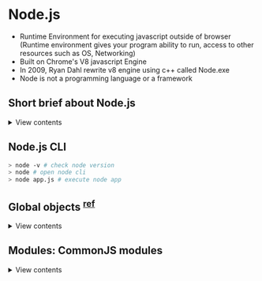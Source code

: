# Node.js

- Runtime Environment for executing javascript outside of browser (Runtime environment gives your program ability to run, access to other resources such as OS, Networking)
- Built on Chrome's V8 javascript Engine
- In 2009, Ryan Dahl rewrite v8 engine using c++ called Node.exe
- Node is not a programming language or a framework

## Short brief about Node.js

<details>
<summary>View contents</summary>

#### Used for

- Highly-scalable, data-intensive and real-time apps

#### Node Architecture

```
JS CODE ----> JS ENGINE ----> MACHINE CODE

edge - Chakra
Firefox - SpiderMonkey
Chrome - v8
```

#### How Node works?

- Node.js is non-blocking asynchronous (single threaded)

#### Good for <sup>[ref](https://stackoverflow.com/questions/61421370/what-is-the-meaning-of-i-o-intensive-in-node-js)</sup>

Node.js is ideal for I/O-intensive apps. Node.js performs best when your application is not CPU intensive and instead spends most of its time doing I/O (input/output) tasks such as reading/writing to a database, read/writing from files, reading/sending network data and so on.

Web server's primary job is responding to http requests which are usually requests for data, most web servers spend most of their time fetching things, reading and writing things and sending things which are all I/O tasks. In the node.js design, all these I/O tasks happen asynchronously in a non-blocking fashion and they use events to signal when those operations complete. This is where the phrase "event-driven design" comes from when describing node.js. It so happens that this makes node.js very efficient at handling things that involve primarily I/O. This is what a simple implementation of node.js does best. And, it generally does it better than a purely threaded server design that devotes an OS thread to every currently in-flight I/O operation (the original design for many server frameworks).

If you do have CPU intensive things (major calculations, image processing, heavy crypto operations, etc...) and you do them very often or they take very long, then you will be best served if you put those tasks in a Worker Thread or in another process and communicate back and forth between the main process in node.js and this worker to get that CPU-intensive work done. It used to be that node.js didn't have Worker Threads which made this task a little more complicated where you often had to use one or more additional processes (either via clustering or additional dedicated processes) in order to handle this CPU-intensive work, but now you can use Worker Threads which can be a bit more convenient.

For example, I have a server task that requires a very heavy amount of crypto (performing a billion crypto operations). If I put that in the main node.js thread, that essentially blocks the event loop so my server can't process other requests while that heavy duty crypto operation is running which would ruin the responsiveness of my server.

But, I was able to move the crypto work to a worker thread (actually to several worker threads) and then can crunch away on the crypto while my main thread stays nice and lively to handle other, unrelated incoming requests in a timely fashion.

</details>

## Node.js CLI

```bash
> node -v # check node version
> node # open node cli
> node app.js # execute node app
```

## Global objects <sup>[ref](https://nodejs.org/api/globals.html)

<details>
<summary>View contents</summary>

These global objects are available in all modules.

- **\_\_dirname**

<details>
<summary>View contents</summary>

The directory name of the current module. This is the same as the path.dirname() of the `__filename`.

Example: running node example.js from /Users/mjr

```js
console.log(__dirname);
// Prints: /Users/mjr
console.log(path.dirname(__filename));
// Prints: /Users/mjr
```

</details>

- **\_\_filename**

<details>
<summary>View contents</summary>

The file name of the current module. This is the current module file's absolute path with symlinks resolved.

Example:

Running node example.js from /Users/mjr

```js
console.log(__filename);
// Prints: /Users/mjr/example.js
console.log(__dirname);
// Prints: /Users/mjr
```

</details>

- **exports**

<details>
<summary>View contents</summary>

The exports variable is available within a module's file-level scope, and is assigned the value of module.exports before the module is evaluated.

```js
module.exports.hello = true; // Exported from require of module
exports = { hello: false }; // Not exported, only available in the module
module.exports = exports = function Constructor() {}; // reassign exports
```

</details>

- **module**

<details>
<summary>View contents</summary>

A reference to the current module. In particular, module.exports is used for defining what a module exports and makes available through require().

</details>

- **require**

<details>
<summary>View contents</summary>

Used to import modules, JSON, and local files. Modules can be imported from node_modules. Local modules and JSON files can be imported using a relative path (e.g. ./, ./foo, ./bar/baz, ../foo) that will be resolved against the directory named by `__dirname` (if defined) or the current working directory.

```js
// Importing a local module with a path relative to the `__dirname` or current
// working directory. (On Windows, this would resolve to .\path\myLocalModule.)
const myLocalModule = require("./path/myLocalModule");

// Importing a JSON file:
const jsonData = require("./path/filename.json");

// Importing a module from node_modules or Node.js built-in module:
const crypto = require("crypto");
```

</details>

- **process**: info about env where the program is being executed.

</details>

## Modules: CommonJS modules

<details>
<summary>View contents</summary>

In the Node.js module system, each file is treated as a separate module.

Example:

`circle.js`

```js
// Local variable
const { PI } = Math;

const area = (r) => PI * r ** 2;
exports.area = area;
exports.circumference = (r) => 2 * PI * r;

// Shareable variable
exports.variable = "hello";
// module.exports = { area, circumference, variable };
```

`app.js`

```js
const circle = require("./circle.js");

// cherry-pick import - possible for both exports and module.exports
// const {area, variable} = require("./circle.js")

console.log(circle.area(4));
console.log(circle.variable);
```

`app.js` loads the module `circle.js` that is in the same directory as `app.js`.

Variables local to the module will be private, because the module is wrapped in a function by Node.js (module wrapper). In this example, the variable PI is private to circle.js.

Different types of module formats:

1. CommonJS(CJS) - `require` and `module.exports`
2. ES Module(ESM) of ES6(ES2015) - `import` and `export`

#### Built-in Modules

<details>
<summary>View contents</summary>

1. **OS**

The os module provides operating system-related utility methods and properties. It can be accessed using:

```js
const os = require("os");
```

`os.userInfo([options])`

Returns information about the currently effective user.

`os.uptime()`

Returns the system uptime in seconds.

`os.type()` - os name
`os.release()` - os release
`os.totalmem()` - os total memory
`os.freemem()` - os free memory

2. **PATH**

The path module provides utilities for working with file and directory paths. It can be accessed using:

```js
const path = require("path");
```

`path.sep` - returns separator, e.g., '/'

`path.basename(path[,ext])`

The path.basename() method returns the last portion of a path, similar to the Unix basename command. Trailing directory separators are ignored.

```js
path.basename("/foo/bar/baz/asdf/quux.html");
// Returns: 'quux.html'

path.basename("/foo/bar/baz/asdf/quux.html", ".html");
// Returns: 'quux'
```

`path.dirname(path)`

The path.dirname() method returns the directory name of a path, similar to the Unix dirname command. Trailing directory separators are ignored.

```js
path.dirname("/foo/bar/baz/asdf/quux");
// Returns: '/foo/bar/baz/asdf'
```

`path.extname(path)`

The path.extname() method returns the extension of the path, from the last occurrence of the . (period) character to end of string in the last portion of the path. If there is no . in the last portion of the path, or if there are no . characters other than the first character of the basename of path, an empty string is returned.

```js
path.extname("index.html");
// Returns: '.html'

path.extname("index.coffee.md");
// Returns: '.md'

path.extname("index.");
// Returns: '.'

path.extname("index");
// Returns: ''

path.extname(".index");
// Returns: ''

path.extname(".index.md");
// Returns: '.md'
```

`path.join([...paths])`

The path.join() method joins all given path segments together using the platform-specific separator as a delimiter, then normalizes the resulting path.

```js
path.join("/foo", "bar", "baz/asdf", "quux", "..");
// Returns: '/foo/bar/baz/asdf'

path.join("foo", {}, "bar");
// Throws 'TypeError: Path must be a string. Received {}'
```

`path.resolve([...paths])`

The path.resolve() method resolves a sequence of paths or path segments into an absolute path.

If no path segments are passed, path.resolve() will return the absolute path of the current working directory.

```js
path.resolve("/foo/bar", "./baz");
// Returns: '/foo/bar/baz'

path.resolve("/foo/bar", "/tmp/file/");
// Returns: '/tmp/file'

path.resolve("wwwroot", "static_files/png/", "../gif/image.gif");
// If the current working directory is /home/myself/node,
// this returns '/home/myself/node/wwwroot/static_files/gif/image.gif'

path.resolve(__dirname, "content");
// __dirname returns current directory
```

3. **FS** <sup>[ref](https://nodejs.org/api/fs.html)</sup>

The fs module enables interacting with the file system in a way modeled on standard POSIX functions.

To use the promise-based APIs:

```js
import * as fs from "fs/promises";
// const fs = require('fs/promises')
```

To use the callback and sync APIs:

```js
import * as fs from "fs";
// const fs = require('fs')
```

All file system operations have synchronous, callback, and promise-based forms, and are accessible using both CommonJS syntax and ES6 Modules (ESM).

Promise example

```js
import { unlink } from "fs/promises";
// const { unlink } = require('fs/promises')

try {
  await unlink("/tmp/hello");
  console.log("successfully deleted /tmp/hello");
} catch (error) {
  console.error("there was an error:", error.message);
}
```

Callback example

```js
import { unlink } from "fs";

unlink("/tmp/hello", (err) => {
  if (err) throw err;
  console.log("successfully deleted /tmp/hello");
});
```

Synchronous example

The synchronous APIs block the Node.js event loop and further JavaScript execution until the operation is complete.

```js
import { unlinkSync } from "fs";

try {
  unlinkSync("/tmp/hello");
  console.log("successfully deleted /tmp/hello");
} catch (err) {
  // handle the error
}
```

4. **HTTP**

</details>

</details>
